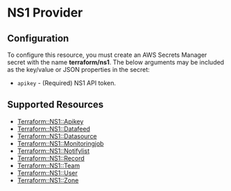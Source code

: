 # NS1 Provider

## Configuration

To configure this resource, you must create an AWS Secrets Manager secret with the name **terraform/ns1**. The below arguments may be included as the key/value or JSON properties in the secret:

* `apikey` - (Required) NS1 API token.



## Supported Resources

* [Terraform::NS1::Apikey](Apikey.md)
* [Terraform::NS1::Datafeed](Datafeed.md)
* [Terraform::NS1::Datasource](Datasource.md)
* [Terraform::NS1::Monitoringjob](Monitoringjob.md)
* [Terraform::NS1::Notifylist](Notifylist.md)
* [Terraform::NS1::Record](Record.md)
* [Terraform::NS1::Team](Team.md)
* [Terraform::NS1::User](User.md)
* [Terraform::NS1::Zone](Zone.md)